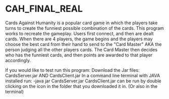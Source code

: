# CAH_FINAL_REAL
Cards Against Humanity is a popular card game in which the players take turns to create the funniest possible combination of the cards.
This program works to recreate the gameplay. Users first connect, and then are dealt cards. When there are 4 players, the game begins and
the players may choose the best card from their hand to send to the "Card Master" AKA the person judging all the other players cards.
The Card Master then decides who has the funniest cards, and then points are awarded to that player accordingly.

If you would like to test run this program:
Download the Jar files: CardsServer.jar AND CardsClient.jar
In a command line terminal with JAVA installed run: -java jar CardsServer.jar
CardsClient.jar can be run by double clicking on the icon in the folder that you downloaded it in. (Or also in the terminal)
